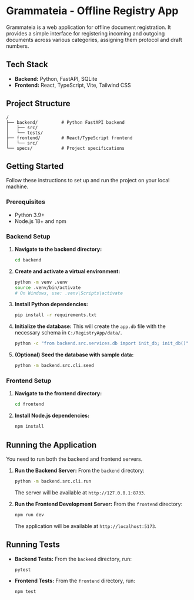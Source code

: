 # Grammateia - Offline Registry App

Grammateia is a web application for offline document registration. It provides a simple interface for registering incoming and outgoing documents across various categories, assigning them protocol and draft numbers.

## Tech Stack

- **Backend:** Python, FastAPI, SQLite
- **Frontend:** React, TypeScript, Vite, Tailwind CSS

## Project Structure

```
/
├── backend/         # Python FastAPI backend
│   ├── src/
│   └── tests/
├── frontend/        # React/TypeScript frontend
│   └── src/
└── specs/           # Project specifications
```

## Getting Started

Follow these instructions to set up and run the project on your local machine.

### Prerequisites

- Python 3.9+
- Node.js 18+ and npm

### Backend Setup

1.  **Navigate to the backend directory:**
    ```sh
    cd backend
    ```

2.  **Create and activate a virtual environment:**
    ```sh
    python -m venv .venv
    source .venv/bin/activate
    # On Windows, use: .venv\Scripts\activate
    ```

3.  **Install Python dependencies:**
    ```sh
    pip install -r requirements.txt
    ```

4.  **Initialize the database:**
    This will create the `app.db` file with the necessary schema in `C:/RegistryApp/data/`.
    ```sh
    python -c "from backend.src.services.db import init_db; init_db()"
    ```

5.  **(Optional) Seed the database with sample data:**
    ```sh
    python -m backend.src.cli.seed
    ```

### Frontend Setup

1.  **Navigate to the frontend directory:**
    ```sh
    cd frontend
    ```

2.  **Install Node.js dependencies:**
    ```sh
    npm install
    ```

## Running the Application

You need to run both the backend and frontend servers.

1.  **Run the Backend Server:**
    From the `backend` directory:
    ```sh
    python -m backend.src.cli.run
    ```
    The server will be available at `http://127.0.0.1:8733`.

2.  **Run the Frontend Development Server:**
    From the `frontend` directory:
    ```sh
    npm run dev
    ```
    The application will be available at `http://localhost:5173`.

## Running Tests

-   **Backend Tests:**
    From the `backend` directory, run:
    ```sh
    pytest
    ```

-   **Frontend Tests:**
    From the `frontend` directory, run:
    ```sh
    npm test
    ```
